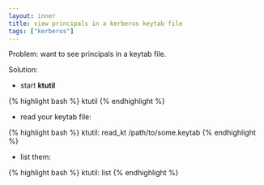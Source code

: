 ```yaml
---
layout: inner
title: view principals in a kerberos keytab file
tags: ["kerberos"]
---
```

Problem: want to see principals in a keytab file.

Solution:

* start <b>ktutil</b>

{% highlight bash %}
ktutil
{% endhighlight %}

* read your keytab file:

{% highlight bash %}
ktutil:  read_kt /path/to/some.keytab
{% endhighlight %}

* list them:

{% highlight bash %}
ktutil: list
{% endhighlight %}